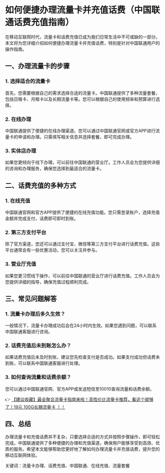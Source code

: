 # 如何便捷办理流量卡并充值话费（中国联通话费充值指南）

在移动互联网时代，流量卡和话费充值已成为我们日常生活中不可或缺的一部分。本文将为您详细介绍如何便捷办理流量卡并充值话费，特别是针对中国联通用户的操作指南。

## 一、办理流量卡的步骤

### 1. 选择适合的流量卡
首先，您需要根据自己的需求选择合适的流量卡。中国联通提供了多种流量套餐，包括日租卡、月租卡以及长期流量卡等。您可以根据自己的使用频率和预算进行选择。

### 2. 在线办理
中国联通提供了便捷的在线办理渠道。您可以通过中国联通官网或官方APP进行流量卡的申请和办理。只需填写相关信息并选择套餐，即可完成办理。

### 3. 实体店办理
如果您更倾向于线下办理，可以前往中国联通的营业厅。工作人员会为您提供详细的咨询和办理服务，确保您选择到最适合的流量卡。

## 二、话费充值的多种方式

### 1. 在线充值
中国联通官网和官方APP提供了便捷的在线充值功能。您只需登录账户，选择充值金额并完成支付，话费即可即时到账。

### 2. 第三方支付平台
除了官方渠道，您还可以通过支付宝、微信等第三方支付平台进行话费充值。这些平台通常会有一些优惠活动，您可以关注并参与。

### 3. 营业厅充值
如果您更习惯线下操作，可以前往中国联通的营业厅进行话费充值。工作人员会为您提供详细的指导，确保充值过程顺利完成。

## 三、常见问题解答

### 1. 流量卡办理后多久生效？
一般情况下，流量卡办理成功后会在24小时内生效。如果您遇到问题，可以联系中国联通客服进行咨询。

### 2. 话费充值后未到账怎么办？
如果话费充值后未及时到账，建议您先检查支付是否成功。如果支付成功但话费未到账，可以联系中国联通客服进行处理。

### 3. 如何查询流量和话费余额？
您可以通过中国联通官网、官方APP或发送短信至10010查询流量和话费余额。

👉 [【建议收藏】最全聚合流量卡指南来啦！高性价比流量卡推荐，看这个就够了！19元 100G长期流量卡 ！！](https://bit.ly/Liuliangka)

## 四、总结

办理流量卡和充值话费并不复杂，只要选择合适的方式并按照步骤操作，即可轻松完成。中国联通提供了多种便捷的办理和充值渠道，确保用户能够享受到高效、优质的服务。希望本文能够帮助您更好地了解如何办理流量卡并充值话费，提升您的移动互联网体验。

关键词：流量卡办理、话费充值、中国联通、在线充值、流量套餐